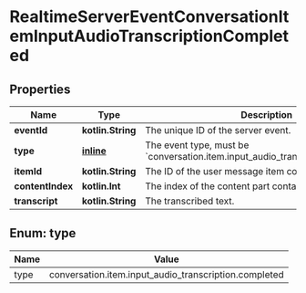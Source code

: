 
# RealtimeServerEventConversationItemInputAudioTranscriptionCompleted

## Properties
| Name | Type | Description | Notes |
| ------------ | ------------- | ------------- | ------------- |
| **eventId** | **kotlin.String** | The unique ID of the server event. |  |
| **type** | [**inline**](#Type) | The event type, must be &#x60;conversation.item.input_audio_transcription.completed&#x60;.  |  |
| **itemId** | **kotlin.String** | The ID of the user message item containing the audio. |  |
| **contentIndex** | **kotlin.Int** | The index of the content part containing the audio. |  |
| **transcript** | **kotlin.String** | The transcribed text. |  |


<a id="Type"></a>
## Enum: type
| Name | Value |
| ---- | ----- |
| type | conversation.item.input_audio_transcription.completed |



